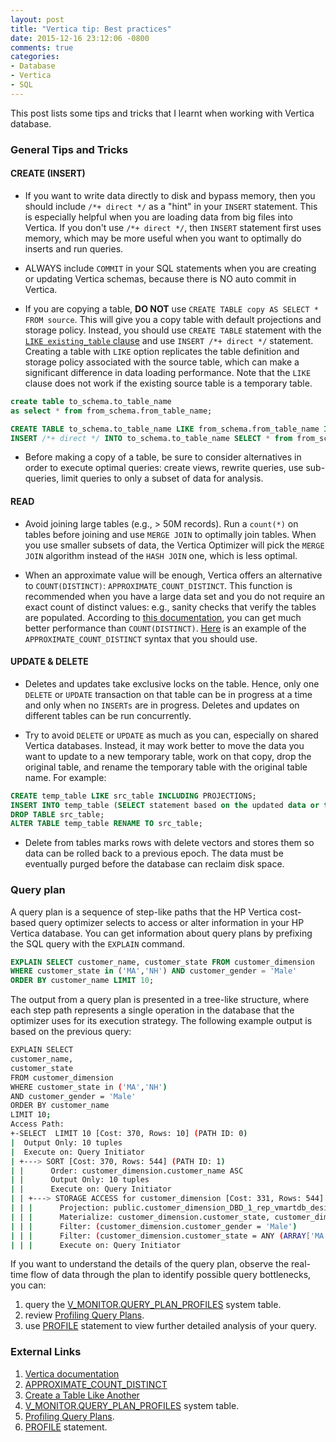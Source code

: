 ```yaml
---
layout: post
title: "Vertica tip: Best practices"
date: 2015-12-16 23:12:06 -0800
comments: true
categories: 
- Database
- Vertica
- SQL
---
```


This post lists some tips and tricks that I learnt when working with Vertica database.

### General Tips and Tricks

#### CREATE (INSERT)

* If you want to write data directly to disk and bypass memory, then you should include `/*+ direct */` as a "hint" in your `INSERT` statement. This is especially helpful when you are loading data from big files into Vertica. If you don't use `/*+ direct */`, then `INSERT` statement first uses memory, which may be more useful when you want to optimally do inserts and run queries.

* ALWAYS include `COMMIT` in your SQL statements when you are creating or updating Vertica schemas, because there is NO auto commit in Vertica.

* If you are copying a table, **DO NOT** use `CREATE TABLE copy AS SELECT * FROM source`. This will give you a copy table with default projections and storage policy. Instead, you should use `CREATE TABLE` statement with the [`LIKE existing_table` clause](https://my.vertica.com/docs/7.1.x/HTML/index.htm#Authoring/AdministratorsGuide/Tables/CreatingATableLikeAnother.htm) and use `INSERT /*+ direct */` statement. Creating a table with `LIKE` option replicates the table definition and storage policy associated with the source table, which can make a significant difference in data loading performance. Note that the `LIKE` clause does not work if the existing source table is a temporary table.

``` sql DO NOT do this
create table to_schema.to_table_name
as select * from from_schema.from_table_name;
```

``` sql DO this
CREATE TABLE to_schema.to_table_name LIKE from_schema.from_table_name INCLUDING PROJECTIONS;
INSERT /*+ direct */ INTO to_schema.to_table_name SELECT * from from_schema.from_table_name;
```

* Before making a copy of a table, be sure to consider alternatives in order to execute optimal queries: create views, rewrite queries, use sub-queries, limit queries to only a subset of data for analysis.

#### READ

* Avoid joining large tables (e.g., > 50M records). Run a `count(*)` on tables before joining and use `MERGE JOIN` to optimally join tables. When you use smaller subsets of data, the Vertica Optimizer will pick the `MERGE JOIN` algorithm instead of the `HASH JOIN` one, which is less optimal.

* When an approximate value will be enough, Vertica offers an alternative to `COUNT(DISTINCT)`: `APPROXIMATE_COUNT_DISTINCT`. This function is recommended when you have a large data set and you do not require an exact count of distinct values: e.g., sanity checks that verify the tables are populated. According to [this documentation](http://my.vertica.com/docs/7.1.x/HTML/index.htm#Authoring/AnalyzingData/Optimizations/OptimizingCOUNTDISTINCTByCalculatingApproximateCounts.htm), you can get much better performance than `COUNT(DISTINCT)`. [Here](http://my.vertica.com/docs/7.1.x/HTML/index.htm#Authoring/SQLReferenceManual/Functions/Aggregate/APPROXIMATE_COUNT_DISTINCT.htm) is an example of the `APPROXIMATE_COUNT_DISTINCT` syntax that you should use.

#### UPDATE & DELETE

* Deletes and updates take exclusive locks on the table. Hence, only one `DELETE` or `UPDATE` transaction on that table can be in progress at a time and only when no `INSERTs` are in progress. Deletes and updates on different tables can be run concurrently.

* Try to avoid `DELETE` or `UPDATE` as much as you can, especially on shared Vertica databases. Instead, it may work better to move the data you want to update to a new temporary table, work on that copy, drop the original table, and rename the temporary table with the original table name. For example:

``` sql
CREATE temp_table LIKE src_table INCLUDING PROJECTIONS;
INSERT INTO temp_table (SELECT statement based on the updated data or the needed rows);
DROP TABLE src_table;
ALTER TABLE temp_table RENAME TO src_table;
```

* Delete from tables marks rows with delete vectors and stores them so data can be rolled back to a previous epoch. The data must be eventually purged before the database can reclaim disk space.

### Query plan

A query plan is a sequence of step-like paths that the HP Vertica cost-based query optimizer selects to access or alter information in your HP Vertica database. You can get information about query plans by prefixing the SQL query with the `EXPLAIN` command.

``` sql EXPLAIN statement
EXPLAIN SELECT customer_name, customer_state FROM customer_dimension
WHERE customer_state in ('MA','NH') AND customer_gender = 'Male'     
ORDER BY customer_name LIMIT 10;
```  

The output from a query plan is presented in a tree-like structure, where each step path represents a single operation in the database that the optimizer uses for its execution strategy. The following example output is based on the previous query:
 
``` bash Query Plan description
EXPLAIN SELECT
customer_name,
customer_state
FROM customer_dimension
WHERE customer_state in ('MA','NH')
AND customer_gender = 'Male'
ORDER BY customer_name
LIMIT 10;
Access Path:
+-SELECT  LIMIT 10 [Cost: 370, Rows: 10] (PATH ID: 0)
|  Output Only: 10 tuples
|  Execute on: Query Initiator
| +---> SORT [Cost: 370, Rows: 544] (PATH ID: 1)
| |      Order: customer_dimension.customer_name ASC
| |      Output Only: 10 tuples
| |      Execute on: Query Initiator
| | +---> STORAGE ACCESS for customer_dimension [Cost: 331, Rows: 544] (PATH ID: 2) 
| | |      Projection: public.customer_dimension_DBD_1_rep_vmartdb_design_vmartdb_design_node0001
| | |      Materialize: customer_dimension.customer_state, customer_dimension.customer_name
| | |      Filter: (customer_dimension.customer_gender = 'Male')
| | |      Filter: (customer_dimension.customer_state = ANY (ARRAY['MA', 'NH']))
| | |      Execute on: Query Initiator
```

If you want to understand the details of the query plan, observe the real-time flow of data through the plan to identify possible query bottlenecks, you can:

1. query the [V_MONITOR.QUERY_PLAN_PROFILES](https://my.vertica.com/docs/7.1.x/HTML/Content/Authoring/SQLReferenceManual/SystemTables/MONITOR/QUERY_PLAN_PROFILES.htm) system table.
1. review [Profiling Query Plans](https://my.vertica.com/docs/7.1.x/HTML/Content/Authoring/AdministratorsGuide/Profiling/ProfilingQueryPlanProfiles.htm).
1. use [PROFILE](https://my.vertica.com/docs/7.1.x/HTML/Content/Authoring/SQLReferenceManual/Statements/PROFILE.htm) statement to view further detailed analysis of your query.

### External Links

1. [Vertica documentation](https://my.vertica.com/docs/7.1.x/HTML/index.htm)
1. [APPROXIMATE_COUNT_DISTINCT](http://my.vertica.com/docs/7.1.x/HTML/index.htm#Authoring/SQLReferenceManual/Functions/Aggregate/APPROXIMATE_COUNT_DISTINCT.htm)
1. [Create a Table Like Another](https://my.vertica.com/docs/7.1.x/HTML/index.htm#Authoring/AdministratorsGuide/Tables/CreatingATableLikeAnother.htm)
1. [V_MONITOR.QUERY_PLAN_PROFILES](https://my.vertica.com/docs/7.1.x/HTML/Content/Authoring/SQLReferenceManual/SystemTables/MONITOR/QUERY_PLAN_PROFILES.htm) system table.
1. [Profiling Query Plans](https://my.vertica.com/docs/7.1.x/HTML/Content/Authoring/AdministratorsGuide/Profiling/ProfilingQueryPlanProfiles.htm).
1. [PROFILE](https://my.vertica.com/docs/7.1.x/HTML/Content/Authoring/SQLReferenceManual/Statements/PROFILE.htm) statement.